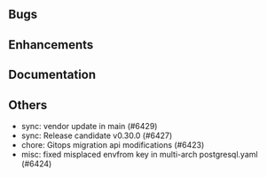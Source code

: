 ## Bugs
## Enhancements
## Documentation
## Others
- sync: vendor update in main (#6429)
- sync: Release candidate v0.30.0 (#6427)
- chore: Gitops migration api modifications (#6423)
- misc: fixed misplaced envfrom key in multi-arch postgresql.yaml (#6424)
